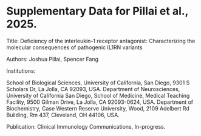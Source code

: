 # Supplementary Data for Pillai et al., 2025.

Title: Deficiency of the interleukin-1 receptor antagonist: Characterizing the molecular consequences of pathogenic IL1RN variants

Authors: Joshua Pillai, Spencer Fang

Institutions:

School of Biological Sciences, University of California, San Diego, 9301 S Scholars Dr, La Jolla, CA 92093, USA.
Department of Neurosciences, University of California San Diego, School of Medicine, Medical Teaching Facility, 9500 Gilman Drive, La Jolla, CA 92093-0624, USA.
Department of Biochemistry, Case Western Reserve University, Wood, 2109 Adelbert Rd Building, Rm 437, Cleveland, OH 44106, USA.

Publication: Clinical Immunology Communications, In-progress.
